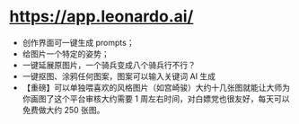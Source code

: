 # https://app.leonardo.ai/

- 创作界面可一键生成 prompts；​
- 给图片一个特定的姿势；​
- 一键延展原图片，一个骑兵变成八个骑兵行不行？​
- 一键抠图、涂鸦任何图案，图案可以输入关键词 AI 生成​
- 【重磅】可以单独喂喜欢的风格图片（如宫崎骏）大约十几张图就能让大师为你画图了​
这个平台审核大约需要 1 周左右时间，对白嫖党也很友好，每天可以免费做大约 250 张图。
